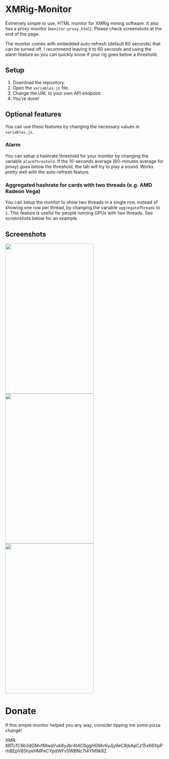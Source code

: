 # XMRig-Monitor

Extremely simple to use, HTML monitor for XMRig mining software. It also has a proxy monitor (`monitor-proxy.html`). Please check screenshots at the end of the page.

The monitor comes with embedded auto-refresh (default 60 seconds) that can be turned off. I recommend leaving it to 60 seconds and using the alarm feature so you can quickly know if your rig goes below a threshold.

## Setup

1. Download the repository.
2. Open the `variables.js` file.
3. Change the URL to your own API endpoint.
4. You're done!

## Optional features
You can use these features by changing the necessary values in `variables.js`.

### Alarm
You can setup a hashrate threshold for your monitor by changing the variable `alarmThreshold`. If the 10-seconds average (60-minutes average for proxy) goes below the threshold, the tab will try to play a sound. Works pretty well with the auto-refresh feature.

### Aggregated hashrate for cards with two threads (e.g. AMD Radeon Vega)
You can setup the monitor to show two threads in a single row, instead of showing one row per thread, by changing the variable `aggregateThreads` to `1`. This feature is useful for people running GPUs with two threads. See screenshots below for an example.

## Screenshots

<img src="https://i.imgur.com/eg4Avpp.jpg" height="476" width="280"> <img src="https://i.imgur.com/iXAfRlx.jpg" height="476" width="280"> <img src="https://i.imgur.com/tfD5KzJ.jpg" height="476" width="280"> 

# Donate
If this simple monitor helped you any way, consider tipping me some pizza change!

XMR: 8BTcfC6b3dGMvfMwaVub8yJbr4tAC6ggHGMv6yJjy9eC8jbApCz15x66XpPrhBEpV85hyeHMFeCYpdWFv5WBNc7t4YM9k8Z
